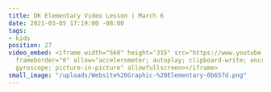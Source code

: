 ```yaml
---
title: DK Elementary Video Lesson | March 6
date: 2021-03-05 17:19:00 -08:00
tags:
- kids
position: 27
video_embed: <iframe width="560" height="315" src="https://www.youtube.com/embed/05opzbKDuaE"
  frameborder="0" allow="accelerometer; autoplay; clipboard-write; encrypted-media;
  gyroscope; picture-in-picture" allowfullscreen></iframe>
small_image: "/uploads/Website%20Graphic-%20Elementary-0b657d.png"
---
```


